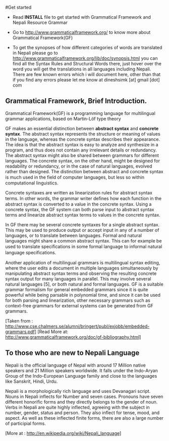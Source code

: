 #Get started

- Read **INSTALL** file to get started with Grammatical Framework and Nepali Resource Grammar

- Go to http://www.grammaticalframework.org/ to know more about Grammatical Framework(GF)


- To get the synopses of how different categories of words are translated in Nepali please go to  http://www.grammaticalframework.org/lib/doc/synopsis.html you can find all the Syntax Rules and Structural Words there, just hover over the word you will get the translations in all languages including Nepali. There are few known errors which i will document here, other than that if you find any errors please let me know at
  dineshsimk [at] gmail [dot] com



## Grammatical Framework, Brief Introduction.


Grammatical Framework(GF) is a programming language for multilingual grammar applications, based on Martin-Löf type theory

GF makes an essential distinction between **abstract syntax** and **concrete syntax**. The abstract syntax represents the structure or meaning of values in the language, whereas the concrete syntax describes their appearance. The idea is that the abstract syntax is easy to analyze and synthesize in a program, and thus does not contain any irrelevant details or redundancy. The abstract syntax might also be shared between grammars for different languages. The concrete syntax, on the other hand, might be designed for readability or redundancy, or in the case of natural languages, evolved rather than designed. The distinction between abstract and concrete syntax is much used in the ﬁeld of computer languages, but less so within computational linguistics.

Concrete syntaxes are written as linearization rules for abstract syntax terms. In other words, the grammar writer deﬁnes how each function in the abstract syntax is converted to a value in the concrete syntax. Using a concrete syntax, the GF system can both parse input to abstract syntax terms and linearize abstract syntax terms to values in the concrete syntax. 

In GF there may be several concrete syntaxes for a single abstract syntax. This may be used to produce output or accept input in any of a number of languages, or to translate between languages. Formal and natural languages might share a common abstract syntax. This can for example be used to translate speciﬁcations in some formal language to informal natural language speciﬁcations.

Another application of multilingual grammars is multilingual syntax editing, where the user edits a document in multiple languages simultaneously by manipulating abstract syntax terms and observing the resulting concrete syntax output for many languages in parallel. This may involve several natural languages [5], or both natural and formal languages. GF is a suitable grammar formalism for general embedded grammars since it is quite powerful while being parsable in polynomial time, and since it can be used for both parsing and linearization, other necessary grammars such as context-free grammars for external systems can be generated from GF grammars.

[Taken from  : http://www.cse.chalmers.se/alumni/bringert/publ/exjobb/embedded-grammars.pdf]
[Read More at: http://www.grammaticalframework.org/doc/gf-bibliography.html]



## To those who are new to Nepali Language

Nepali is the official language of Nepal with around 17 Million native speakers and 21 Million speakers worldwide. It falls under the Indo-Aryan Group of the Indo-European Language family and close to the languages like Sanskrit, Hindi, Urdu.

Nepali is a morphologically rich language and uses Devanagari script. Nouns in Nepali inflects for Number and seven cases. Pronouns have seven different honorific forms and they directly belongs to the gender of noun. Verbs in Nepali are quite highly inflected, agreeing with the subject in number, gender, status and person. They also inflect for tense, mood, and aspect. As well as these inflected finite forms, there are also a large number of participial forms.

[More at : http://en.wikipedia.org/wiki/Nepali_language]




